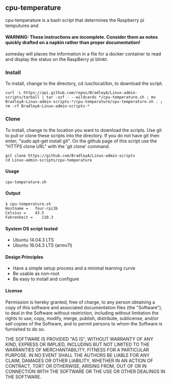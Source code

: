 ## cpu-temperature

cpu-temperature is a bash script that determines the Raspberry pi temputures and 
#### WARNING: These instructions are incomplete. Consider them as notes quickly drafted on a napkin rather than proper documentation!
someday will places the information in a file for a docker container to read and display the status on the RaspBerry pi blinkt.

### Install

To install, change to the directory, cd /usr/local/bin, to download the script.

    curl -L https://api.github.com/repos/BradleyA/Linux-admin-scripts/tarball | tar -xzf - --wildcards */cpu-temperature.sh ; mv BradleyA-Linux-admin-scripts-*/cpu-temperature/cpu-temperature.sh . ; rm -rf BradleyA-Linux-admin-scripts-*

### Clone

To install, change to the location you want to download the scripts. Use git to pull or clone these scripts into the directory. If you do not have git then enter; "sudo apt-get install git". On the github page of this script use the "HTTPS clone URL" with the 'git clone' command.

    git clone https://github.com/BradleyA/Linux-admin-scripts
    cd Linux-admin-scripts/cpu-temperature

#### Usage
    cpu-temperature.sh 

#### Output
    $ cpu-temperature.sh
    Hostname =	 four-rpi3b
    Celsius =	 43.5
    Fahrenheit =	110.3

#### System OS script tested
 * Ubuntu 14.04.3 LTS
 * Ubuntu 16.04.3 LTS (armv7l)

#### Design Principles
 * Have a simple setup process and a minimal learning curve
 * Be usable as non-root
 * Be easy to install and configure

#### License

Permission is hereby granted, free of charge, to any person obtaining a copy of this software and associated documentation files (the "Software"), to deal in the Software without restriction, including without limitation the rights to use, copy, modify, merge, publish, distribute, sublicense, and/or sell copies of the Software, and to permit persons to whom the Software is furnished to do so.

THE SOFTWARE IS PROVIDED "AS IS", WITHOUT WARRANTY OF ANY KIND, EXPRESS OR IMPLIED, INCLUDING BUT NOT LIMITED TO THE WARRANTIES OF MERCHANTABILITY, FITNESS FOR A PARTICULAR PURPOSE. IN NO EVENT SHALL THE AUTHORS BE LIABLE FOR ANY CLAIM, DAMAGES OR OTHER LIABILITY, WHETHER IN AN ACTION OF CONTRACT, TORT OR OTHERWISE, ARISING FROM, OUT OF OR IN CONNECTION WITH THE SOFTWARE OR THE USE OR OTHER DEALINGS IN THE SOFTWARE.

